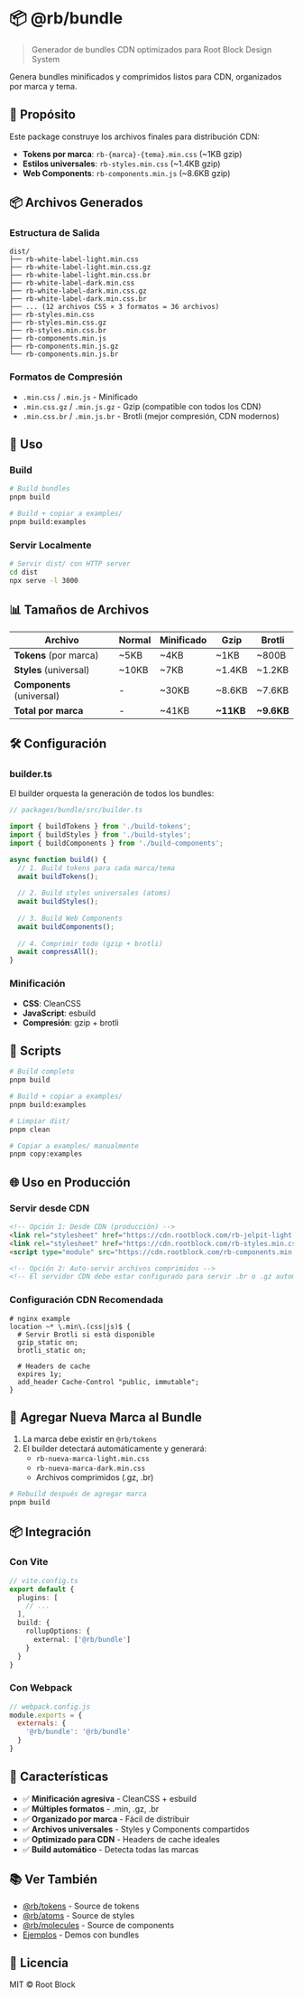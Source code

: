 # 📦 @rb/bundle

> Generador de bundles CDN optimizados para Root Block Design System

Genera bundles minificados y comprimidos listos para CDN, organizados por marca y tema.

## 🎯 Propósito

Este package construye los archivos finales para distribución CDN:

- **Tokens por marca**: `rb-{marca}-{tema}.min.css` (~1KB gzip)
- **Estilos universales**: `rb-styles.min.css` (~1.4KB gzip)
- **Web Components**: `rb-components.min.js` (~8.6KB gzip)

## 📦 Archivos Generados

### Estructura de Salida

```
dist/
├── rb-white-label-light.min.css
├── rb-white-label-light.min.css.gz
├── rb-white-label-light.min.css.br
├── rb-white-label-dark.min.css
├── rb-white-label-dark.min.css.gz
├── rb-white-label-dark.min.css.br
├── ... (12 archivos CSS × 3 formatos = 36 archivos)
├── rb-styles.min.css
├── rb-styles.min.css.gz
├── rb-styles.min.css.br
├── rb-components.min.js
├── rb-components.min.js.gz
└── rb-components.min.js.br
```

### Formatos de Compresión

- `.min.css` / `.min.js` - Minificado
- `.min.css.gz` / `.min.js.gz` - Gzip (compatible con todos los CDN)
- `.min.css.br` / `.min.js.br` - Brotli (mejor compresión, CDN modernos)

## 🚀 Uso

### Build

```bash
# Build bundles
pnpm build

# Build + copiar a examples/
pnpm build:examples
```

### Servir Localmente

```bash
# Servir dist/ con HTTP server
cd dist
npx serve -l 3000
```

## 📊 Tamaños de Archivos

| Archivo | Normal | Minificado | Gzip | Brotli |
|---------|--------|------------|------|--------|
| **Tokens** (por marca) | ~5KB | ~4KB | ~1KB | ~800B |
| **Styles** (universal) | ~10KB | ~7KB | ~1.4KB | ~1.2KB |
| **Components** (universal) | - | ~30KB | ~8.6KB | ~7.6KB |
| **Total por marca** | - | ~41KB | **~11KB** | **~9.6KB** |

## 🛠️ Configuración

### builder.ts

El builder orquesta la generación de todos los bundles:

```typescript
// packages/bundle/src/builder.ts

import { buildTokens } from './build-tokens';
import { buildStyles } from './build-styles';
import { buildComponents } from './build-components';

async function build() {
  // 1. Build tokens para cada marca/tema
  await buildTokens();
  
  // 2. Build styles universales (atoms)
  await buildStyles();
  
  // 3. Build Web Components
  await buildComponents();
  
  // 4. Comprimir todo (gzip + brotli)
  await compressAll();
}
```

### Minificación

- **CSS**: CleanCSS
- **JavaScript**: esbuild
- **Compresión**: gzip + brotli

## 📝 Scripts

```bash
# Build completo
pnpm build

# Build + copiar a examples/
pnpm build:examples

# Limpiar dist/
pnpm clean

# Copiar a examples/ manualmente
pnpm copy:examples
```

## 🌐 Uso en Producción

### Servir desde CDN

```html
<!-- Opción 1: Desde CDN (producción) -->
<link rel="stylesheet" href="https://cdn.rootblock.com/rb-jelpit-light.min.css">
<link rel="stylesheet" href="https://cdn.rootblock.com/rb-styles.min.css">
<script type="module" src="https://cdn.rootblock.com/rb-components.min.js"></script>

<!-- Opción 2: Auto-servir archivos comprimidos -->
<!-- El servidor CDN debe estar configurado para servir .br o .gz automáticamente -->
```

### Configuración CDN Recomendada

```nginx
# nginx example
location ~* \.min\.(css|js)$ {
  # Servir Brotli si está disponible
  gzip_static on;
  brotli_static on;
  
  # Headers de cache
  expires 1y;
  add_header Cache-Control "public, immutable";
}
```

## 🔧 Agregar Nueva Marca al Bundle

1. La marca debe existir en `@rb/tokens`
2. El builder detectará automáticamente y generará:
   - `rb-nueva-marca-light.min.css`
   - `rb-nueva-marca-dark.min.css`
   - Archivos comprimidos (.gz, .br)

```bash
# Rebuild después de agregar marca
pnpm build
```

## 📦 Integración

### Con Vite

```typescript
// vite.config.ts
export default {
  plugins: [
    // ...
  ],
  build: {
    rollupOptions: {
      external: ['@rb/bundle']
    }
  }
}
```

### Con Webpack

```javascript
// webpack.config.js
module.exports = {
  externals: {
    '@rb/bundle': '@rb/bundle'
  }
}
```

## 🎯 Características

- ✅ **Minificación agresiva** - CleanCSS + esbuild
- ✅ **Múltiples formatos** - .min, .gz, .br
- ✅ **Organizado por marca** - Fácil de distribuir
- ✅ **Archivos universales** - Styles y Components compartidos
- ✅ **Optimizado para CDN** - Headers de cache ideales
- ✅ **Build automático** - Detecta todas las marcas

## 📚 Ver También

- [@rb/tokens](../tokens/README.md) - Source de tokens
- [@rb/atoms](../atoms/README.md) - Source de styles
- [@rb/molecules](../molecules/README.md) - Source de components
- [Ejemplos](../../examples/) - Demos con bundles

## 📄 Licencia

MIT © Root Block
